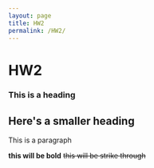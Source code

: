 ```yaml
---
layout: page
title: HW2
permalink: /HW2/
---
```

# HW2
### This is a heading
## Here's a smaller heading
This is a paragraph

**this will be bold** ~~this will be strike through~~
